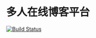# 多人在线博客平台

[![Build Status](https://travis-ci.com/zhengbigbig/blogs.svg?branch=master)](https://travis-ci.com/zhengbigbig/blogs)
